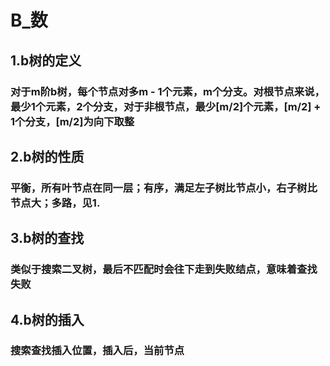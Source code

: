 # B_数
## 1.b树的定义
### 对于m阶b树，每个节点对多m - 1个元素，m个分支。对根节点来说，最少1个元素，2个分支，对于非根节点，最少[m/2]个元素，[m/2] + 1个分支，[m/2]为向下取整
## 2.b树的性质
### 平衡，所有叶节点在同一层；有序，满足左子树比节点小，右子树比节点大；多路，见1.
## 3.b树的查找
### 类似于搜索二叉树，最后不匹配时会往下走到失败结点，意味着查找失败
## 4.b树的插入
### 搜索查找插入位置，插入后，当前节点
<!--stackedit_data:
eyJoaXN0b3J5IjpbLTE2NzU0MTM1MTEsLTIwODg3NDY2MTJdfQ
==
-->